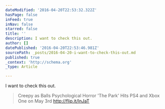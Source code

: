 ```yaml
---
dateModified: '2016-04-20T22:53:32.322Z'
hasPage: false
inFeed: true
inNav: false
starred: false
title: ''
description: I want to check this out.
author: []
datePublished: '2016-04-20T22:53:46.981Z'
sourcePath: _posts/2016-04-20-i-want-to-check-this-out.md
published: true
_context: 'http://schema.org'
_type: Article

---
```

I want to check this out.

> Creepy as Balls Psychological Horror 'The Park' Hits PS4 and Xbox One on May 3rd http://flip.it/lnJaT